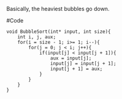 Basically, the heaviest bubbles go down.

#Code
```
void BubbleSort(int* input, int size){
    int i, j, aux;
    for(i = size - 1; i>= 1; i--){
        for(j = 0; j < i; j++){
            if(input[j] < input[j + 1]){
                aux = input[j];
                input[j] = input[j + 1];
                input[j + 1] = aux;
            }
        }
    }
}

```